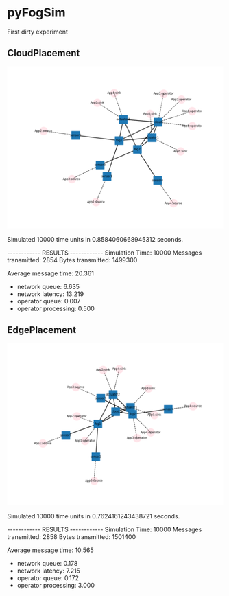 # pyFogSim

First dirty experiment

## CloudPlacement
![CloudPlacement](CloudPlacement.png)

Simulated 10000 time units in 0.8584060668945312 seconds.

------------ RESULTS ------------
Simulation Time:      10000
Messages transmitted: 2854
Bytes transmitted:    1499300

Average message time:  20.361
- network queue:       6.635
- network latency:     13.219
- operator queue:      0.007
- operator processing: 0.500


## EdgePlacement
![EdgePlacement](EdgePlacement.png)

Simulated 10000 time units in 0.7624161243438721 seconds.

------------ RESULTS ------------
Simulation Time:      10000
Messages transmitted: 2858
Bytes transmitted:    1501400

Average message time:  10.565
- network queue:       0.178
- network latency:     7.215
- operator queue:      0.172
- operator processing: 3.000
